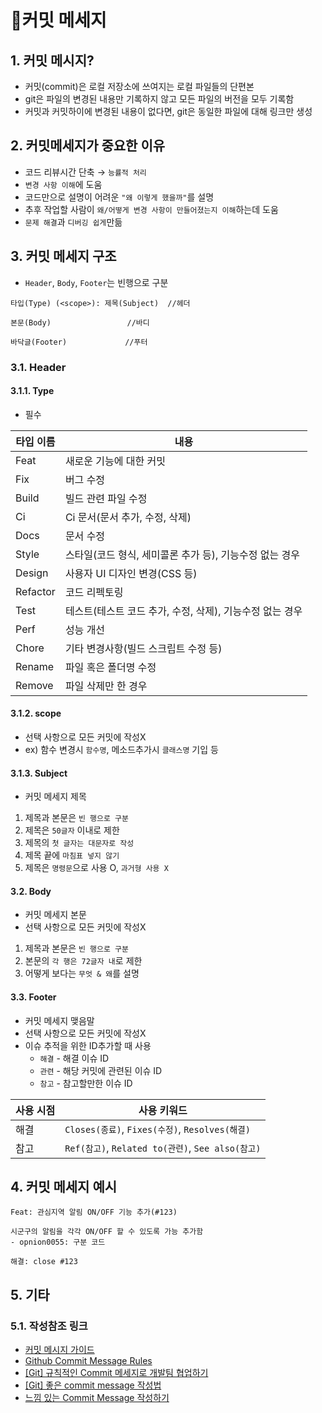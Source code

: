 # 🔖커밋 메세지

## 1. 커밋 메시지?
  - 커밋(commit)은 로컬 저장소에 쓰여지는 로컬 파일들의 단편본
  - git은 파일의 변경된 내용만 기록하지 않고 모든 파일의 버전을 모두 기록함
  - 커밋과 커밋하이에 변경된 내용이 없다면, git은 동일한 파일에 대해 링크만 생성

## 2. 커밋메세지가 중요한 이유
  - 코드 리뷰시간 단축 → `능률적 처리`
  - `변경 사항 이해`에 도움
  - 코드만으로 설명이 어려운 `"왜 이렇게 했을까"`를 설명
  - 추후 작업할 사람이 `왜/어떻게 변경 사항이 만들어졌는지 이해`하는데 도움
  - `문제 해결`과 `디버깅 쉽게`만듦

## 3. 커밋 메세지 구조
- `Header`, `Body`, `Footer`는 빈행으로 구분
```
타입(Type) (<scope>): 제목(Subject)  //헤더

본문(Body)                 //바디

바닥글(Footer)             //푸터

```

### 3.1. Header
#### 3.1.1. Type
- 필수

| 타입 이름 | 내용 |
| --- | ---|
| Feat | 새로운 기능에 대한 커밋 |
| Fix | 버그 수정 |
| Build | 빌드 관련 파일 수정 |
| Ci | Ci 문서(문서 추가, 수정, 삭제) |
| Docs | 문서 수정 |
| Style | 스타일(코드 형식, 세미콜론 추가 등), 기능수정 없는 경우 |
| Design | 사용자 UI 디자인 변경(CSS 등)
| Refactor | 코드 리펙토링 |
| Test | 테스트(테스트 코드 추가, 수정, 삭제), 기능수정 없는 경우 |
| Perf | 성능 개선 |
| Chore | 기타 변경사항(빌드 스크립트 수정 등) |
| Rename | 파일 혹은 폴더명 수정 |
| Remove | 파일 삭제만 한 경우 |

#### 3.1.2. scope
- 선택 사항으로 모든 커밋에 작성X
- ex) 함수 변경시 `함수명`, 메소드추가시 `클래스명` 기입 등

#### 3.1.3. Subject
- 커밋 메세지 제목
1. 제목과 본문은 `빈 행으로 구분`
2. 제목은 `50글자` 이내로 제한
3. 제목의 `첫 글자는 대문자로 작성`
4. 제목 끝에 `마침표 넣지 않기`
5. 제목은 `명령문`으로 사용 O, `과거형 사용 X`

#### 3.2. Body
- 커밋 메세지 본문
- 선택 사항으로 모든 커밋에 작성X
1. 제목과 본문은 `빈 행으로 구분`
2. 본문의 `각 행은 72글자 내`로 제한
3. 어떻게 보다는 `무엇 & 왜`를 설명

#### 3.3. Footer
- 커밋 메세지 맺음말
- 선택 사항으로 모든 커밋에 작성X
- 이슈 추적을 위한 ID추가할 때 사용
  + `해결` - 해결 이슈 ID
  + `관련` - 해당 커밋에 관련된 이슈 ID
  + `참고` - 참고할만한 이슈 ID

| 사용 시점 | 사용 키워드 |
| --- | --- |
| 해결 | `Closes(종료)`, `Fixes(수정)`, `Resolves(해결)` |
| 참고 | `Ref(참고)`, `Related to(관련)`, `See also(참고)` |


## 4. 커밋 메세지 예시
```
Feat: 관심지역 알림 ON/OFF 기능 추가(#123)

시군구의 알림을 각각 ON/OFF 할 수 있도록 가능 추가함
- opnion0055: 구분 코드

해결: close #123
```

## 5. 기타
### 5.1. 작성참조 링크
- [커밋 메시지 가이드](https://github.com/RomuloOliveira/commit-messages-guide/blob/master/README_ko-KR.md)
- [Github Commit Message Rules](https://junhyunny.github.io/information/github/git-commit-message-rule/)
- [[Git] 규칙적인 Commit 메세지로 개발팀 협업하기](https://xtring-dev.tistory.com/entry/Git-%EA%B7%9C%EC%B9%99%EC%A0%81%EC%9D%B8-Commit-%EB%A9%94%EC%84%B8%EC%A7%80%EB%A1%9C-%EA%B0%9C%EB%B0%9C%ED%8C%80-%ED%98%91%EC%97%85%ED%95%98%EA%B8%B0-%F0%9F%91%BE)
- [[Git] 좋은 commit message 작성법](https://jane-aeiou.tistory.com/93)
- [느낌 있는 Commit Message 작성하기](https://nohack.tistory.com/17)

